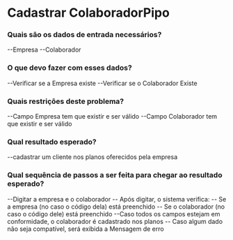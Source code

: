 # Cadastrar ColaboradorPipo

### Quais são os dados de entrada necessários?

--Empresa
--Colaborador

### O que devo fazer com esses dados?

--Verificar se a Empresa existe
--Verificar se o Colaborador Existe

### Quais restrições deste problema?

--Campo Empresa tem que existir e ser válido
--Campo Colaborador tem que existir e ser válido

### Qual resultado esperado?

--cadastrar um cliente nos planos oferecidos pela empresa

### Qual sequência de passos a ser feita para chegar ao resultado esperado?

--Digitar a empresa e o colaborador
-- Após digitar, o sistema verifica:
-- Se a empresa (no caso o código dela) está preenchido
-- Se o colaborador (no caso o código dele) está preenchido
--Caso todos os campos estejam em conformidade, o colaborador é cadastrado nos planos
-- Caso algum dado não seja compatível, será exibida a Mensagem de erro